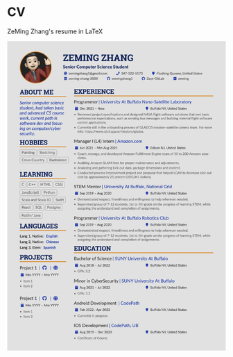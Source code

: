 # CV
ZeMing Zhang's resume in LaTeX 

<!-- ![alt text](https://github.com/zemingzhang1/CV/blob/main/ZeMing-Zhang.jpg) -->
<img src="https://github.com/zemingzhang1/CV/blob/main/ZeMing-Zhang.jpg" alt="drawing" width="600"/>

